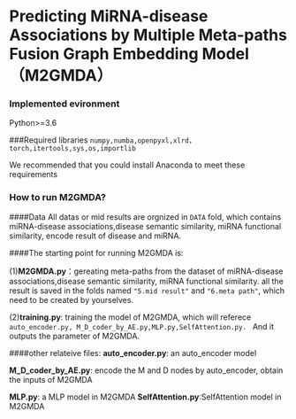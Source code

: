 # Predicting MiRNA-disease Associations by Multiple Meta-paths Fusion Graph Embedding Model（M2GMDA）


### Implemented evironment
Python>=3.6


###Required libraries
`numpy,numba,openpyxl,xlrd，torch,itertools,sys,os,importlib`

We recommended that you could install Anaconda to meet these requirements


### How to run M2GMDA? 
####Data
All datas or mid results are orgnized in `DATA` fold, which contains miRNA-disease associations,disease semantic similarity, miRNA functional similarity, encode result of disease and  miRNA.

####The starting point for running M2GMDA is:

(1)**M2GMDA.py**：gereating meta-paths from the dataset of miRNA-disease associations,disease semantic similarity, miRNA functional similarity. all the result is saved in the folds named `"5.mid result"` and `"6.meta path"`, which need to be created by yourselves.


(2)**training.py**: training the model of M2GMDA, which will referece `auto_encoder.py, M_D_coder_by_AE.py,MLP.py,SelfAttention.py. `
And it outputs the parameter of M2GMDA.

####other relateive files:
**auto_encoder.py**: an auto_encoder model

**M_D_coder_by_AE.py**: encode the M and D nodes by auto_encoder,  obtain the inputs of M2GMDA

**MLP.py**: a MLP model in M2GMDA
**SelfAttention.py**:SelfAttention model in M2GMDA
